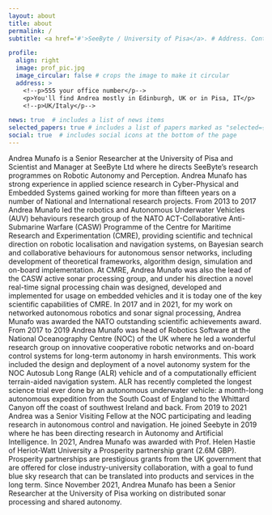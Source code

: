 ```yaml
---
layout: about
title: about
permalink: /
subtitle: <a href='#'>SeeByte / University of Pisa</a>. # Address. Contacts. Moto. Etc.

profile:
  align: right
  image: prof_pic.jpg
  image_circular: false # crops the image to make it circular
  address: >
    <!--p>555 your office number</p-->
    <p>You'll find Andrea mostly in Edinburgh, UK or in Pisa, IT</p>
    <!--p>UK/Italy</p-->

news: true  # includes a list of news items
selected_papers: true # includes a list of papers marked as "selected={true}"
social: true  # includes social icons at the bottom of the page
---
```

Andrea Munafo is a Senior Researcher at the University of Pisa and Scientist and Manager at SeeByte Ltd where he directs SeeByte’s research programmes on Robotic Autonomy and Perception. Andrea Munafo has strong experience in applied science research in Cyber-Physical and Embedded Systems gained working for more than fifteen years on a number of National and International research projects. From 2013 to 2017 Andrea Munafo led the robotics and Autonomous Underwater Vehicles (AUV) behaviours research group of the NATO ACT-Collaborative Anti-Submarine Warfare (CASW) Programme of the Centre for Maritime Research and Experimentation (CMRE), providing scientific and technical direction on robotic localisation and navigation systems, on Bayesian search and collaborative behaviours for autonomous sensor networks, including development of theoretical frameworks, algorithm design, simulation and on-board implementation. At CMRE, Andrea Munafo was also the lead of the CASW active sonar processing group, and under his direction a novel real-time signal processing chain was designed, developed and implemented for usage on embedded vehicles and it is today one of the key scientific capabilities of CMRE. In 2017 and in 2021, for my work on networked autonomous robotics and sonar signal processing, Andrea Munafo was awarded the NATO outstanding scientific achievements award. From 2017 to 2019 Andrea Munafo was head of Robotics Software at the National Oceanography Centre (NOC) of the UK where he led a wonderful research group on innovative cooperative robotic networks and on-board control systems for long-term autonomy in harsh environments. This work included the design and deployment of a novel autonomy system for the NOC Autosub Long Range (ALR) vehicle and of a computationally efficient terrain-aided navigation system. ALR has recently completed the longest science trial ever done by an autonomous underwater vehicle: a month-long autonomous expedition from the South Coast of England to the Whittard Canyon off the coast of southwest Ireland and back. From 2019 to 2021 Andrea was a Senior Visiting Fellow at the NOC participating and leading research in autonomous control and navigation. He joined Seebyte in 2019 where he has been directing research in Autonomy and Artificial Intelligence. In 2021, Andrea Munafo was awarded with Prof. Helen Hastie of Heriot-Watt University a Prosperity partnership grant (2.6M GBP). Prosperity partnerships are prestigious grants from the UK government that are offered for close industry-university collaboration, with a goal to fund blue sky research that can be translated into products and services in the long term. Since November 2021, Andrea Munafo has been a Senior Researcher at the University of Pisa working on distributed sonar processing and shared autonomy.
